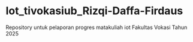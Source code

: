# Iot_tivokasiub_Rizqi-Daffa-Firdaus
Repository untuk pelaporan progres matakuliah iot Fakultas Vokasi Tahun 2025
